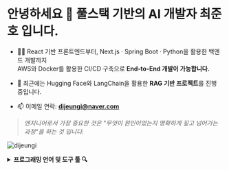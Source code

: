 <h1 align="left">안녕하세요 👀 풀스택 기반의 AI 개발자 최준호 입니다.</h1>

- 👨‍💻 React 기반 프론트엔드부터, Next.js · Spring Boot · Python을 활용한 백엔드 개발까지  
  AWS와 Docker를 활용한 CI/CD 구축으로 **End-to-End 개발이 가능합니다.**

- 🧠 최근에는 Hugging Face와 LangChain을 활용한 **RAG 기반 프로젝트**를 진행 중입니다.

- 📫 이메일 연락: **dijeungi@naver.com**

> *엔지니어로서 가장 중요한 것은 "무엇이 원인이었는지 명확하게 짚고 넘어가는 과정"을 하는 것 입니다.*

<p align="left">
  <img src="https://komarev.com/ghpvc/?username=dijeungi&label=Profile%20views&color=0e75b6&style=flat" alt="dijeungi" />
</p>

<details>
<summary><b>프로그래밍 언어 및 도구 툴 🔍</b></summary><br>
<img align="left" src="https://raw.githubusercontent.com/dijeungi/dijeungi/main/img/React.png" width="26px" style="padding-right: 10px"/>
<img align="left" src="https://raw.githubusercontent.com/dijeungi/dijeungi/main/img/Next.js.png" width="26px" style="padding-right: 10px"/>
<img align="left" src="https://raw.githubusercontent.com/dijeungi/dijeungi/main/img/Javascript.png" width="26px" style="padding-right: 10px"/>
<img align="left" src="https://raw.githubusercontent.com/dijeungi/dijeungi/main/img/Redux.png" width="26px" style="padding-right: 10px"/>
<img align="left" src="https://raw.githubusercontent.com/dijeungi/dijeungi/main/img/Zustand1.png" width="26px" style="padding-right: 10px"/>

<img align="left" src="https://raw.githubusercontent.com/dijeungi/dijeungi/main/img/Java.png" width="26px" style="padding-right: 10px"/>
<img align="left" src="https://raw.githubusercontent.com/dijeungi/dijeungi/main/img/SpringBoot.png" width="26px" style="padding-right: 10px"/>
<img align="left" src="https://raw.githubusercontent.com/dijeungi/dijeungi/main/img/Python.png" width="26px" style="padding-right: 10px"/>

<img align="left" src="https://raw.githubusercontent.com/dijeungi/dijeungi/main/img/Cuda.png" width="26px" style="padding-right: 10px"/>
<img align="left" src="https://raw.githubusercontent.com/dijeungi/dijeungi/main/img/PyTorch.png" width="26px" style="padding-right: 10px"/>
<img align="left" src="https://raw.githubusercontent.com/dijeungi/dijeungi/main/img/WebSocket.png" width="26px" style="padding-right: 10px"/>
<img align="left" src="https://raw.githubusercontent.com/dijeungi/dijeungi/main/img/LangChain1.png" width="26px" style="padding-right: 10px"/>

<img align="left" src="https://raw.githubusercontent.com/dijeungi/dijeungi/main/img/AWS.png" width="26px" style="padding-right: 10px"/>
<img align="left" src="https://raw.githubusercontent.com/dijeungi/dijeungi/main/img/Docker.png" width="26px" style="padding-right: 10px"/>
<img align="left" src="https://raw.githubusercontent.com/dijeungi/dijeungi/main/img/GithubActions.png" width="26px" style="padding-right: 10px"/>
<img align="left" src="https://raw.githubusercontent.com/dijeungi/dijeungi/main/img/CloudFlare.png" width="26px" style="padding-right: 10px"/>

<img align="left" src="https://raw.githubusercontent.com/dijeungi/dijeungi/main/img/MySQL.png" width="26px" style="padding-right: 10px"/>
<img align="left" src="https://raw.githubusercontent.com/dijeungi/dijeungi/main/img/PostgreSQL.png" width="26px" style="padding-right: 10px"/>
<img align="left" src="https://raw.githubusercontent.com/dijeungi/dijeungi/main/img/Redis.png" width="26px" style="padding-right: 10px"/>
</details>
